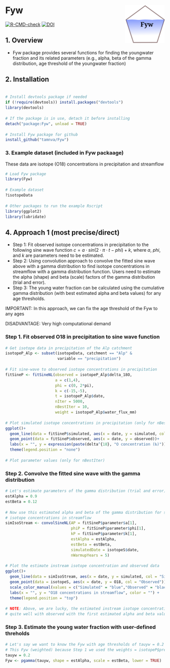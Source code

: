 # Fyw <a href="https://github.com/tamnva/Fyw/blob/master/vignettes/icon.svg"><img src="vignettes/icon.svg" align="right" height="120" /></a>

[![R-CMD-check](https://github.com/tamnva/Fyw/workflows/R-CMD-check/badge.svg)](https://github.com/tamnva/Fyw/actions) [![DOI](https://zenodo.org/badge/615738927.svg)](https://zenodo.org/badge/latestdoi/615738927)


## 1. Overview

- Fyw package provides several functions for finding the youngwater fraction and its related parameters (e.g., alpha, beta of the gamma distribution, age threshold of the youngwater fraction)

## 2. Installation

``` r

# Install devtools package if needed
if (!require(devtools)) install.packages("devtools")
library(devtools)

# If the package is in use, detach it before installing
detach("package:Fyw", unload = TRUE)

# Install Fyw package for github
install_github("tamnva/Fyw")
```

### 3. Example dataset (included in Fyw packaage)
These data are isotope (O18) concentrations in precipitation and streamflow

``` r
# Load Fyw package
library(Fyw)

# Example dataset
?isotopeData

# Other packages to run the example Rscript 
library(ggplot2)
library(lubridate)
```

## 4. Approach 1 (most precise/direct)
- Step 1: Fit observed isotope concentrations in precipitation to the following 
sine wave function $c = a \cdot sin(2 \cdot \pi \cdot t - phi) + k$, where $a$, 
$phi$, and $k$ are parameters need to be estimated.
- Step 2: Using convolution approach to convolve the fitted sine wave above with 
a gamma distribution to find isotope concentrations in streamflow with a gamma
distribution function. Users need to estimate the alpha (shape) and beta (scale) 
factors of the gamma distribution (trial and error). 
- Step 3: The young water fraction can be calculated using the cumulative gamma 
distribution (with best estimated alpha and beta values) for any age thresholds.

IMPORTANT: In this approach, we can fix the age threshold of the Fyw to any ages

DISADVANTAGE: Very high computational demand

### Step 1. Fit observed O18 in precipitation to sine wave function

``` r
# Get isotope data in precipitation of the Alp catchment
isotopeP_Alp <- subset(isotopeData, catchment == "Alp" & 
                       variable == "precipitation")

# Fit sine-wave to observed isotope concentrations in precipitation
fitSineP <- fitSineNL(observed = isotopeP_Alp$delta_18O, 
                      a = c(1,4), 
                      phi = c(0, 2*pi),
                      k = c(-15,-5), 
                      t = isotopeP_Alp$date, 
                      nIter = 5000,
                      nBestIter = 10, 
                      weight = isotopeP_Alp$water_flux_mm)

# Plot simulated isotope concentrations in precipitation (only for nBestIter)
ggplot()+
  geom_line(data = fitSineP$simulated, aes(x = date, y = simulated, color = simulation))+
  geom_point(data = fitSineP$observed, aes(x = date, y = observed))+
  labs(x = "", y = expression(paste(delta^{18}, "O concentration (‰)")), color = "") +  
  theme(legend.position = "none")

# Plot parameter values (only for nBestIter)
```

### Step 2. Convolve the fitted sine wave with the gamma distribution 
``` r
# Let's estimate parameters of the gamma distribution (trial and error)
estAlpha = 0.9
estBeta = 0.12

# Now use this estimated alpha and beta of the gamma distribution for simulating
# isotope concentrations in streamflow
simIsoStream <- convolSineNL(AP = fitSineP$parameter$a[1],
                             phiP = fitSineP$parameter$phi[1], 
                             kP = fitSineP$parameter$k[1], 
                             estAlpha = estAlpha,
                             estBeta = estBeta, 
                             simulatedDate = isotopeS$date,
                             nWarmupYears = 5)
                             
# Plot the estimate instream isotope concentration and observed data
ggplot()+
  geom_line(data = simIsoStream, aes(x = date, y = simulated, col = "Simulated"))+
  geom_point(data = isotopeS, aes(x = date, y = O18, col = "Observed"))+
  scale_color_manual(values = c("Simulated" = "blue","Observed" = "black"))+
  labs(x = "", y = "O18 concentrations in streamflow", color = "") +
  theme(legend.position = "top")
  
# NOTE: Above, we are lucky, the estimated instream isotope concentrations match
# quite well with observed with the first estimated alpha and beta values
```
### Step 3. Estimate the young water fraction with user-defined threholds
``` r
# Let's say we want to know the Fyw with age thresholds of tauyw = 0.2 years
# This Fyw (weighted) because Step 1 we used the weights = isotopeP$precippitation_mm
tauyw = 0.2
Fyw <- pgamma(tauyw, shape = estAlpha, scale = estBeta, lower = TRUE)
```

